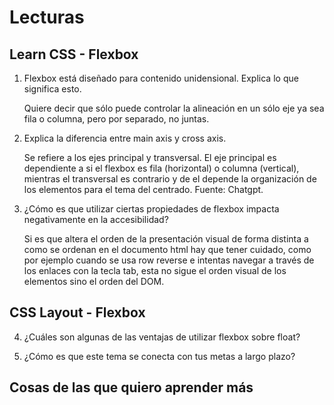 # Lecturas
## Learn CSS - Flexbox

1. Flexbox está diseñado para contenido unidensional. Explica lo que significa esto.

    Quiere decir que sólo puede controlar la alineación en un sólo eje ya sea fila o columna, pero por separado, no juntas.
2. Explica la diferencia entre main axis y cross axis.

    Se refiere a los ejes principal y transversal. El eje principal es dependiente a si el flexbox es fila (horizontal) o columna (vertical), mientras el transversal es contrario y de el depende la organización de los elementos para el tema del centrado. Fuente: Chatgpt.
3. ¿Cómo es que utilizar ciertas propiedades de flexbox impacta negativamente en la accesibilidad?

    Si es que altera el orden de la presentación visual de forma distinta a como se ordenan en el documento html hay que tener cuidado, como por ejemplo cuando se usa row reverse e intentas navegar a través de los enlaces con la tecla tab, esta no sigue el orden visual de los elementos sino el orden del DOM. 

## CSS Layout - Flexbox

4. ¿Cuáles son algunas de las ventajas de utilizar flexbox sobre float?

5. ¿Cómo es que este tema se conecta con tus metas a largo plazo?

## Cosas de las que quiero aprender más
